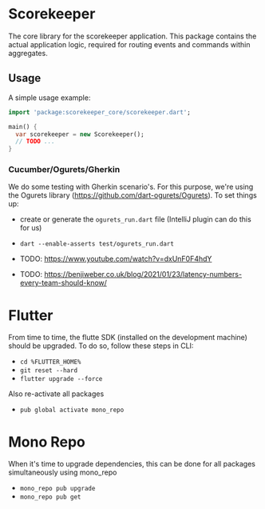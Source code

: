 # Scorekeeper
The core library for the scorekeeper application. This package contains the actual application logic,
required for routing events and commands within aggregates.

## Usage

A simple usage example:

```dart
import 'package:scorekeeper_core/scorekeeper.dart';

main() {
  var scorekeeper = new Scorekeeper();
  // TODO ...
}
```


### Cucumber/Ogurets/Gherkin
We do some testing with Gherkin scenario's.
For this purpose, we're using the Ogurets library (https://github.com/dart-ogurets/Ogurets).
To set things up:
 - create or generate the `ogurets_run.dart` file (IntelliJ plugin can do this for us)
 - `dart --enable-asserts test/ogurets_run.dart`




- TODO: https://www.youtube.com/watch?v=dxUnF0F4hdY
- TODO: https://benjiweber.co.uk/blog/2021/01/23/latency-numbers-every-team-should-know/



# Flutter
From time to time, the flutte SDK (installed on the development machine) should be upgraded.
To do so, follow these steps in CLI:
 - `cd %FLUTTER_HOME%`
 - `git reset --hard`
 - `flutter upgrade --force`

Also re-activate all packages
 - `pub global activate mono_repo`


# Mono Repo
When it's time to upgrade dependencies, this can be done for all packages simultaneously using mono_repo
 - `mono_repo pub upgrade`
 - `mono_repo pub get`